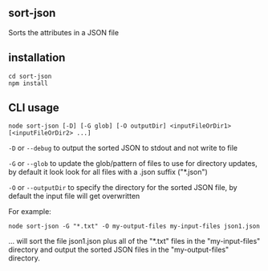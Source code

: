 sort-json
---------
Sorts the attributes in a JSON file

installation
------------
```git clone https://github.com/tw3/sort-json.git
cd sort-json
npm install
```

CLI usage
---------

`node sort-json [-D] [-G glob] [-O outputDir] <inputFileOrDir1> [<inputFileOrDir2> ...]`

`-D` or `--debug` to output the sorted JSON to stdout and not write to file

`-G` or `--glob` to update the glob/pattern of files to use for directory updates, by default it look look for all files with a .json suffix ("*.json")

`-O` or `--outputDir` to specify the directory for the sorted JSON file, by default the input file will get overwritten

For example:

`node sort-json -G "*.txt" -O my-output-files my-input-files json1.json`

... will sort the file json1.json plus all of the "*.txt" files in the "my-input-files" directory and output the sorted JSON files in the "my-output-files" directory.

